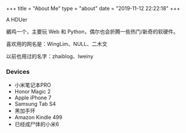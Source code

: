 +++
title = "About Me"
type = "about"
date = "2019-11-12 22:22:18"
+++

A HDUer

鶸鸡一个，主要玩 Web 和 Python，偶尔也会折腾一些热门/新奇的软硬件。

喜欢用的网名是：WingLim、NULL、二木文

以前也用过的名字：zhaiblog、lweiny 

### Devices

- 小米笔记本PRO
- Honor Magic 2
- Apple iPhone 7
- Samsung Tab S4
- 黑加手环
- Amazon Kindle 499
- 已经成尸体的小米6
